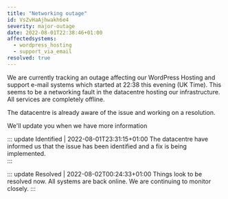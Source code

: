 ```yaml
---
title: "Networking outage"
id: VsZvHaAjhwakh6e4
severity: major-outage
date: 2022-08-01T22:38:46+01:00
affectedsystems:
  - wordpress_hosting
  - support_via_email
resolved: true
---
```

We are currently tracking an outage affecting our WordPress Hosting and support e-mail systems which started at 22:38 this evening (UK Time). This seems to be a networking fault in the datacentre hosting our infrastructure. All services are completely offline.

The datacentre is already aware of the issue and working on a resolution. 

We'll update you when we have more information

::: update Identified | 2022-08-01T23:31:15+01:00
The datacentre have informed us that the issue has been identified and a fix is being implemented.  
:::

::: update Resolved | 2022-08-02T00:24:33+01:00
Things look to be resolved now. All systems are back online. We are continuing to monitor closely.
:::

